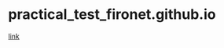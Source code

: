 # practical_test_fironet.github.io

[link](https://rkfr.github.io/practical_test_fironet.github.io/)
